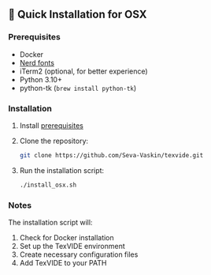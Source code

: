 ## 🚀 Quick Installation for OSX

### Prerequisites

- Docker
- [Nerd fonts](https://www.nerdfonts.com/)
- iTerm2 (optional, for better experience)
- Python 3.10+
- python-tk (`brew install python-tk`)

### Installation

1. Install [prerequisites](#prerequisites)

2. Clone the repository:

    ```bash
    git clone https://github.com/Seva-Vaskin/texvide.git
    ```

3. Run the installation script:

    ```bash
    ./install_osx.sh
    ```

### Notes

The installation script will:
1. Check for Docker installation
2. Set up the TexVIDE environment
3. Create necessary configuration files
4. Add TexVIDE to your PATH
